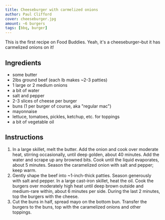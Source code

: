 ```yaml
---
title: Cheeseburger with carmelized onions
author: Paul Clifford
cover: cheeseburger.jpg
amount: ~6 burgers
tags: [bbq, burger]
---
```


This is the first recipe on Food Buddies. Yeah, it's a cheeseburger–but it has carmelized onions on it!

## Ingredients

- some butter
- 2lbs ground beef (each lb makes ~2-3 patties)
- 1 large or 2 medium onions
- a bit of water
- salt and pepper
- 2-3 slices of cheese per burger
- buns (1 per burger of course, aka "regular mac")
- mayonnaise
- lettuce, tomatoes, pickles, ketchup, etc. for toppings
- a bit of vegetable oil

## Instructions

1. In a large skillet, melt the butter. Add the onion and cook over moderate heat, stirring occasionally, until deep golden, about 40 minutes. Add the water and scrape up any browned bits. Cook until the liquid evaporates, about 5 minutes. Season the caramelized onion with salt and pepper; keep warm.
2. Gently shape the beef into ~1-inch-thick patties. Season generously with salt and pepper. In a large cast-iron skillet, heat the oil. Cook the burgers over moderately high heat until deep brown outside and medium-rare within, about 6 minutes per side. During the last 2 minutes, top the burgers with the cheese.
3. Cut the buns in half, spread mayo on the bottom bun. Transfer the burgers to the buns, top with the caramelized onions and other toppings.
